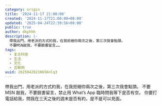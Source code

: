```yaml
---
category: origin
title: '2024-11-17 21:00:00'
created: '2024-11-17T21:00:00+08:00'
updated: '2025-04-24T22:39:56+08:00'
public: true
author: dkphhh
description: |-
  帶我出門，用老派的方式約我，在我拒絕你兩次之後，第三次我會點頭。
  不要MSN敲我，不要臉書留言……
tags:
  - 复古科技
  - 生活
  - 文化
  - 互联网
uuid: 20250420210656nlq3
---
```


帶我出門，用老派的方式約我，在我拒絕你兩次之後，第三次我會點頭。
不要 MSN 敲我，不要臉書留言，禁止用 What’s App 臨時問我等下是否有空。
你要打電話給我，問我在三天之後的週末是否有約，是不是可以見面。
